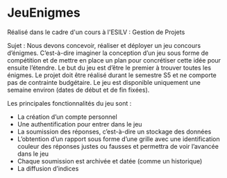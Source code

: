 # JeuEnigmes

Réalisé dans le cadre d'un cours à l'ESILV : Gestion de Projets

Sujet :
Nous devons concevoir, réaliser et déployer un jeu concours d’énigmes. C’est-à-dire imaginer la conception d’un jeu sous forme de compétition et de mettre en place un plan pour concrétiser cette idée pour ensuite l’étendre.
Le but du jeu est d’être le premier à trouver toutes les énigmes.
Le projet doit être réalisé durant le semestre S5 et ne comporte pas de contrainte budgétaire.
Le jeu est disponible uniquement une semaine environ (dates de début et de fin fixées).

Les principales fonctionnalités du jeu sont :
-	La création d’un compte personnel
-	Une authentification pour entrer dans le jeu
-	La soumission des réponses, c’est-à-dire un stockage des données
-	L’obtention d’un rapport sous forme d’une grille avec une identification couleur des réponses justes ou fausses et permettra de voir l’avancée dans le jeu
-	Chaque soumission est archivée et datée (comme un historique)
-	La diffusion d’indices
